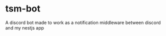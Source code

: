 # tsm-bot

A discord bot made to work as a notification middleware between discord and my nestjs app
